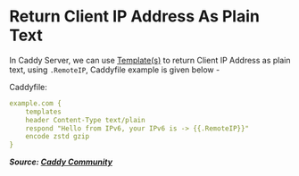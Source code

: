 # Return Client IP Address As Plain Text

In Caddy Server, we can use [Template(s)](https://caddyserver.com/docs/json/apps/http/servers/errors/routes/handle/templates/) to return Client IP Address as plain text, using `.RemoteIP`, Caddyfile example is given below -

Caddyfile:

```yaml
example.com {
    templates
	header Content-Type text/plain
	respond "Hello from IPv6, your IPv6 is -> {{.RemoteIP}}"
	encode zstd gzip
}
```

***Source: [Caddy Community](https://caddy.community/t/caddy-server-that-returns-only-ip-address-as-text/6928)***
